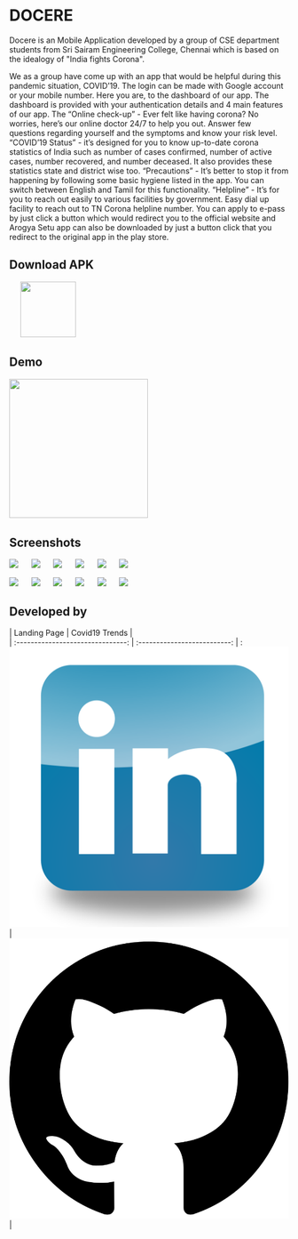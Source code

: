# DOCERE
Docere is an Mobile Application developed by a group of CSE department students from Sri Sairam Engineering College, Chennai which is based on the idealogy of "India fights Corona".

We as a group have come up with an app that would be helpful during this pandemic situation, COVID’19. The login can be made with Google account or your mobile number. Here you are, to the dashboard of our app. The dashboard is provided with your authentication details and 4 main features of our app. The “Online check-up” - Ever felt like having corona? No worries, here’s our online doctor 24/7 to help you out. Answer few questions regarding yourself and the symptoms and know your risk level. “COVID’19 Status” -  it’s designed for you to know up-to-date corona statistics of India such as number of cases confirmed, number of active cases, number recovered, and number deceased. It also provides these statistics state and district wise too. “Precautions” -  It’s better to stop it from happening by following some basic hygiene listed in the app. You can switch between English and Tamil for this functionality. “Helpline” - It’s for you to reach out easily to various facilities by government. Easy dial up facility to reach out to TN Corona helpline number. You can apply to e-pass by just click a button which would redirect you to the official website and Arogya Setu app can also be downloaded by just a button click that you redirect to the original app in the play store.

## Download APK
&nbsp;&nbsp;&nbsp;&nbsp;&nbsp;<a href="https://drive.google.com/file/d/1RAs1CwQSTQT2kXk_tAqyos9Qc9hIqyZ-/view?usp=sharing"><img src="https://github.com/karthik18041999/DOCERE/blob/Images/download-logo.png" height="100" width="100"></a>

## Demo 
<a href="https://youtu.be/P3b4kZpVaVU"><img src="https://github.com/karthik18041999/DOCERE/blob/Images/youtube-logo.png" height="250" width="250"></a>

## Screenshots
<p float="left">
  <img src="https://github.com/karthik18041999/DOCERE/blob/Images/1.jpeg" width="100" />&nbsp;&nbsp;&nbsp;&nbsp;&nbsp;
  <img src="https://github.com/karthik18041999/DOCERE/blob/Images/2a.jpeg" width="100" />&nbsp;&nbsp;&nbsp;&nbsp;&nbsp;
  <img src="https://github.com/karthik18041999/DOCERE/blob/Images/2b.jpeg" width="100" />&nbsp;&nbsp;&nbsp;&nbsp;&nbsp;
  <img src="https://github.com/karthik18041999/DOCERE/blob/Images/3.jpeg" width="100" />&nbsp;&nbsp;&nbsp;&nbsp;&nbsp;
  <img src="https://github.com/karthik18041999/DOCERE/blob/Images/4a.jpeg" width="100" />&nbsp;&nbsp;&nbsp;&nbsp;&nbsp;
  <img src="https://github.com/karthik18041999/DOCERE/blob/Images/4b.jpeg" width="100" />&nbsp;&nbsp;&nbsp;&nbsp;&nbsp;
</p>
<p float="left">
  <img src="https://github.com/karthik18041999/DOCERE/blob/Images/5a.jpeg" width="100" />&nbsp;&nbsp;&nbsp;&nbsp;&nbsp;
  <img src="https://github.com/karthik18041999/DOCERE/blob/Images/5b.jpeg" width="100" />&nbsp;&nbsp;&nbsp;&nbsp;&nbsp;
  <img src="https://github.com/karthik18041999/DOCERE/blob/Images/5c.jpeg" width="100" />&nbsp;&nbsp;&nbsp;&nbsp;&nbsp;
  <img src="https://github.com/karthik18041999/DOCERE/blob/Images/6a.jpeg" width="100" />&nbsp;&nbsp;&nbsp;&nbsp;&nbsp;
  <img src="https://github.com/karthik18041999/DOCERE/blob/Images/6b.jpeg" width="100" />&nbsp;&nbsp;&nbsp;&nbsp;&nbsp;
  <img src="https://github.com/karthik18041999/DOCERE/blob/Images/7.jpeg" width="100" />&nbsp;&nbsp;&nbsp;&nbsp;&nbsp;
</p>

## Developed by
 |           Landing Page            |        Covid19 Trends        | <br/>
 | :-------------------------------: | :--------------------------: | :<br/>
  ![image](./linkedin-logo.png)  | ![image](./github-logo.png) | 
